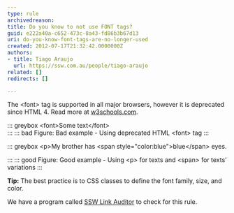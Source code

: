 ```yaml
---
type: rule
archivedreason: 
title: Do you know to not use FONT tags?
guid: e222a40a-c652-473c-8a43-fd86b3b67d13
uri: do-you-know-font-tags-are-no-longer-used
created: 2012-07-17T21:32:42.0000000Z
authors:
- title: Tiago Araujo
  url: https://ssw.com.au/people/tiago-araujo
related: []
redirects: []

---
```


The &lt;font&gt; tag is supported in all major browsers, however it is deprecated since HTML 4. Read more at [w3schools.com](https://www.w3schools.com/tags/tag_font.asp).

<!--endintro-->

::: greybox
&lt;font&gt;Some text&lt;/font&gt;  
:::
::: bad
Figure: Bad example - Using deprecated HTML &lt;font&gt; tag
:::

::: greybox
\<p\>My brother has \<span style="color:blue"\>blue\</span\> eyes.</p> 
:::
::: good
Figure: Good example - Using &lt;p&gt; for texts and &lt;span&gt; for texts' variations
:::

**Tip:** The best practice is to CSS classes to define the font family, size, and color.

We have a program called [SSW Link Auditor](https://sswlinkauditor.com/) to check for this rule.
